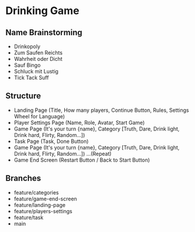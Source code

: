 # Drinking Game

## Name Brainstorming

- Drinkopoly
- Zum Saufen Reichts
- Wahrheit oder Dicht
- Sauf Bingo
- Schluck mit Lustig
- Tick Tack Suff

## Structure

- Landing Page (Title, How many players, Continue Button, Rules, Settings Wheel for Language)
- Player Settings Page (Name, Role, Avatar, Start Game)
- Game Page (It's your turn {name}, Category [Truth, Dare, Drink light, Drink hard, Flirty, Random...])
- Task Page (Task, Done Button)
- Game Page (It's your turn {name}, Category [Truth, Dare, Drink light, Drink hard, Flirty, Random...]) 
...(Repeat)
- Game End Screen (Restart Button / Back to Start Button)

## Branches

- feature/categories
- feature/game-end-screen
- feature/landing-page
- feature/players-settings
- feature/task
- main